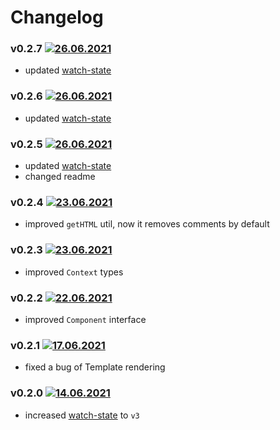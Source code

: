 # Changelog
### v0.2.7 [![26.06.2021](https://img.shields.io/date/1624721964)](https://github.com/d8corp/watch-state/tree/v0.2.7)
- updated [watch-state](https://www.npmjs.com/package/watch-state)
### v0.2.6 [![26.06.2021](https://img.shields.io/date/1624718255)](https://github.com/d8corp/watch-state/tree/v0.2.6)
- updated [watch-state](https://www.npmjs.com/package/watch-state)
### v0.2.5 [![26.06.2021](https://img.shields.io/date/1624700665)](https://github.com/d8corp/watch-state/tree/v0.2.5)
- updated [watch-state](https://www.npmjs.com/package/watch-state)
- changed readme
### v0.2.4 [![23.06.2021](https://img.shields.io/date/1624461976)](https://github.com/d8corp/watch-state/tree/v0.2.4)
- improved `getHTML` util, now it removes comments by default
### v0.2.3 [![23.06.2021](https://img.shields.io/date/1624455162)](https://github.com/d8corp/watch-state/tree/v0.2.3)
- improved `Context` types
### v0.2.2 [![22.06.2021](https://img.shields.io/date/1624312377)](https://github.com/d8corp/watch-state/tree/v0.2.2)
- improved `Component` interface
### v0.2.1 [![17.06.2021](https://img.shields.io/date/1623917057)](https://github.com/d8corp/watch-state/tree/v0.2.1)
- fixed a bug of Template rendering
### v0.2.0 [![14.06.2021](https://img.shields.io/date/1623667605)](https://github.com/d8corp/watch-state/tree/v0.2.0)
- increased [watch-state](https://www.npmjs.com/package/watch-state) to `v3`

